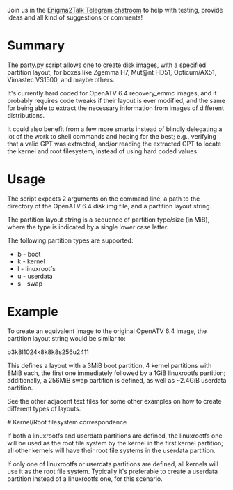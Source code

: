 Join us in the [Enigma2Talk Telegram chatroom](https://t.me/talkenigma2)
to help with testing, provide ideas and all kind of suggestions or comments!

# Summary

The party.py script allows one to create disk images, with a specified partition
layout, for boxes like Zgemma H7, Mut@nt HD51, Opticum/AX51, Vimastec VS1500,
and maybe others.

It's currently hard coded for OpenATV 6.4 recovery_emmc images, and it probably
requires code tweaks if their layout is ever modified, and the same for being
able to extract the necessary information from images of different distributions.

It could also benefit from a few more smarts instead of blindly delegating a lot
of the work to shell commands and hoping for the best; e.g., verifying that a
valid GPT was extracted, and/or reading the extracted GPT to locate the kernel
and root filesystem, instead of using hard coded values.

# Usage

The script expects 2 arguments on the command line, a path to the directory of
the OpenATV 6.4 disk.img file, and a partition layout string.

The partition layout string is a sequence of partition type/size (in MiB), where
the type is indicated by a single lower case letter.

The following partition types are supported:
* b - boot
* k - kernel
* l - linuxrootfs
* u - userdata
* s - swap

# Example

To create an equivalent image to the original OpenATV 6.4 image, the partition
layout string would be similar to:

b3k8l1024k8k8k8s256u2411

This defines a layout with a 3MiB boot partition, 4 kernel partitions with 8MiB
each, the first one immediately followed by a 1GiB linuxrootfs partition;
additionally, a 256MiB swap partition is defined, as well as ~2.4GiB userdata
partition.

See the other adjacent text files for some other examples on how to create
different types of layouts.

# Kernel/Root filesystem correspondence

If both a linuxrootfs and userdata partitions are defined, the linuxrootfs one
will be used as the root file system by the kernel in the first kernel
partition; all other kernels will have their root file systems in the userdata
partition.

If only one of linuxrootfs or userdata partitions are defined, all kernels
will use it as the root file system. Typically it's preferable to create a
userdata partition instead of a linuxrootfs one, for this scenario.


